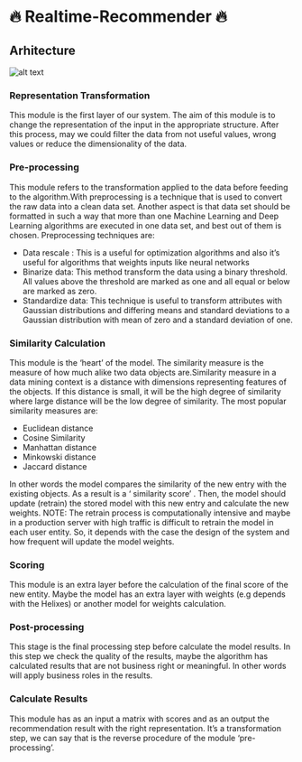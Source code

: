 # :fire: Realtime-Recommender :fire:
## Arhitecture
![alt text](https://github.com/ggeop/Realtime-Recommender/blob/master/imgs/Recommendation_system_architecture.png)

### Representation Transformation
This module is the first layer of our system. The aim of this module is to change the representation of the input in the appropriate structure. After this process, may we could filter the data from not useful values, wrong values or reduce the dimensionality of the data.
### Pre-processing
This module refers to the transformation applied to the data before feeding to the algorithm.With preprocessing is a technique that is used to convert the raw data into a clean data set. Another aspect is that data set should be formatted in such a way that more than one Machine Learning and Deep Learning algorithms are executed in one data set, and best out of them is chosen. Preprocessing techniques are:
* Data rescale : This is a useful for optimization algorithms and also it’s useful for algorithms that weights inputs like neural networks
* Binarize data: This method transform the data using a binary threshold. All values above the threshold are marked as one and all equal or below are marked as zero.
* Standardize data: This technique is useful to transform attributes with Gaussian distributions and differing means and standard deviations to a Gaussian distribution with mean of zero and a standard deviation of one.
### Similarity Calculation
This module is the ‘heart’ of the model. The similarity measure is the measure of how much alike two data objects are.Similarity measure in a data mining context is a distance with dimensions representing features of the objects. If this distance is small, it will be the high degree of similarity where large distance will be the low degree of similarity. The most popular similarity measures are:
* Euclidean distance
* Cosine Similarity
* Manhattan distance
* Minkowski distance
* Jaccard distance

In other words the model compares the similarity of the new entry with the existing objects. As a result is a ‘ similarity score’ . Then, the model should update (retrain) the stored model with this new entry and calculate the new weights.
NOTE: The retrain process is computationally intensive and maybe in a production server with high traffic is difficult to retrain the model in each user entity. So, it depends with the case the design of the system and how frequent will update the model weights.
### Scoring
This module is an extra layer before the calculation of the final score of the new entity. Maybe the model has an extra layer with weights (e.g depends with the Helixes) or another model for weights calculation.
### Post-processing
This stage is the final processing step before calculate the model results. In this step we check the quality of the results, maybe the algorithm has calculated results that are not business right or meaningful. In other words will apply business roles in the results.
### Calculate Results
This module has as an input a matrix with scores and as an output the recommendation result with the right representation. It’s a transformation step, we can say that is the reverse procedure of the module ‘pre-processing’.
